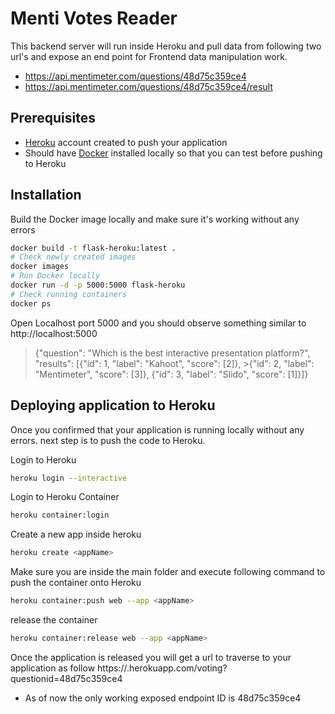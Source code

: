 # Menti Votes Reader

This backend server will run inside Heroku and pull data from following two url's and expose an end point for Frontend data manipulation work. 

- https://api.mentimeter.com/questions/48d75c359ce4
- https://api.mentimeter.com/questions/48d75c359ce4/result


## Prerequisites

- [Heroku](https://www.heroku.com/) account created to push your application 
- Should have [Docker](https://docs.docker.com/engine/install/ubuntu/#installation-methods) installed locally so that you can test before pushing to Heroku

## Installation

Build the Docker image locally and make sure it's working without any errors

```bash
docker build -t flask-heroku:latest .
# Check newly created images
docker images
# Run Docker locally
docker run -d -p 5000:5000 flask-heroku
# Check running containers
docker ps
```
Open Localhost port 5000 and you should observe something similar to http://localhost:5000 

>{"question": "Which is the best interactive presentation platform?", "results": [{"id": 1, "label": "Kahoot", "score": [2]}, >{"id": 2, "label": "Mentimeter", "score": [3]}, {"id": 3, "label": "Slido", "score": [1]}]}

## Deploying application to Heroku

Once you confirmed that your application is running locally without any errors. next step is to push the code to Heroku.

Login to Heroku 
```bash
heroku login --interactive
```
Login to Heroku Container
```bash
heroku container:login
```

Create a new app inside heroku
```bash
heroku create <appName>
```
Make sure you are inside the main folder and execute following command to push the container onto Heroku
```bash
heroku container:push web --app <appName>
```
release the container
```bash
heroku container:release web --app <appName>
```
Once the application is released you will get a url to traverse to your application as follow 
https://<appName>.herokuapp.com/voting?questionid=48d75c359ce4

* As of now the only working exposed endpoint ID is 48d75c359ce4
